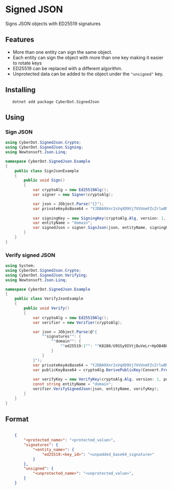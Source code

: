 Signed JSON
===========

Signs JSON objects with ED25519 signatures

Features
--------

* More than one entity can sign the same object.
* Each entity can sign the object with more than one key making it easier to
  rotate keys
* ED25519 can be replaced with a different algorithm.
* Unprotected data can be added to the object under the ``"unsigned"`` key.

Installing
----------

``` cli
   dotnet add package CyberDot.SignedJson
```

Using
-----

### Sign JSON

``` c#
using CyberDot.SignedJson.Crypto;
using CyberDot.SignedJson.Signing;
using Newtonsoft.Json.Linq;

namespace CyberDot.SignedJson.Example
{
    public class SignJsonExample
    {
        public void Sign()
        {
            var cryptoAlg = new Ed25519Alg();
            var signer = new Signer(cryptoAlg);

            var json = JObject.Parse("{}");
            var privateKeyAsBase64 = "YJDBA9Xnr2sVqXD9Vj7XVUnmFZcZrlw8Md7kMW+3XA1";
            
            var signingKey = new SigningKey(cryptoAlg.Alg, version: 1, privateKeyAsBase64);
            var entityName = "domain";
            var signedJson = signer.SignJson(json, entityName, signingKey);
        }
    }
}
```

### Verify signed JSON

``` c#
using System;
using CyberDot.SignedJson.Crypto;
using CyberDot.SignedJson.Verifying;
using Newtonsoft.Json.Linq;

namespace CyberDot.SignedJson.Example
{
    public class VerifyJsonExample
    {
        public void Verify()
        {
            var cryptoAlg = new Ed25519Alg();
            var verifier = new Verifier(cryptoAlg);

            var json = JObject.Parse(@"{
                ""signatures"": {
                    ""domain"": {
                        ""ed25519:1"": ""K8280/U9SSy9IVtjBuVeLr+HpOB4BQFWbg+UZaADMtTdGYI7Geitb76LTrr5QV/7Xg4ahLwYGYZzuHGZKM5ZAQ""
                    }
                }
            }");
            var privateKeyAsBase64 = "YJDBA9Xnr2sVqXD9Vj7XVUnmFZcZrlw8Md7kMW+3XA1=";
            var publicKeyBase64 = cryptoAlg.DerivePublicKey(Convert.FromBase64String(privateKeyAsBase64));
            
            var verifyKey = new VerifyKey(cryptoAlg.Alg, version: 1, publicKeyBase64);
            const string entityName = "domain";
            verifier.VerifySignedJson(json, entityName, verifyKey);
        }
    }
}
```

Format
------

``` json

    {
        "<protected_name>": "<protected_value>",
        "signatures": {
            "<entity_name>": {
                "ed25519:<key_id>": "<unpadded_base64_signature>"
            }
        },
        "unsigned": {
            "<unprotected_name>": "<unprotected_value>",
        }
    }
```




